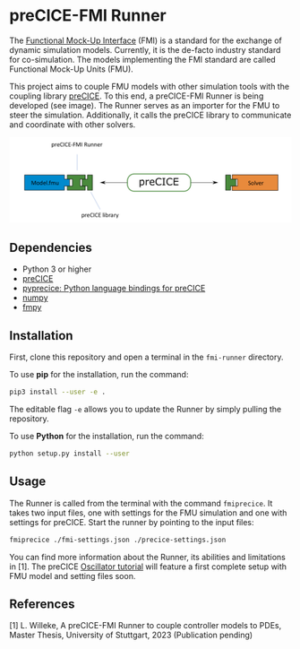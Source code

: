 # preCICE-FMI Runner

The [Functional Mock-Up Interface](https://fmi-standard.org/) (FMI) is a standard for the exchange of dynamic simulation models. Currently, it is the de-facto industry standard for co-simulation. The models implementing the FMI standard are called Functional Mock-Up Units (FMU).

This project aims to couple FMU models with other simulation tools with the coupling library [preCICE](https://precice.org/). To this end, a preCICE-FMI Runner is being developed (see image). The Runner serves as an importer for the FMU to steer the simulation. Additionally, it calls the preCICE library to communicate and coordinate with other solvers. 

![img](images/precice-fmi-runner-setup.png)

## Dependencies

* Python 3 or higher
* [preCICE](https://github.com/precice/precice/wiki)
* [pyprecice: Python language bindings for preCICE](https://github.com/precice/python-bindings)
* [numpy](https://numpy.org/install/)
* [fmpy](https://fmpy.readthedocs.io/en/latest/install/)

## Installation 

First, clone this repository and open a terminal in the `fmi-runner` directory.

To use **pip** for the installation, run the command:

```bash
pip3 install --user -e .
```

The editable flag `-e` allows you to update the Runner by simply pulling the repository.

To use **Python** for the installation, run the command:

```bash
python setup.py install --user
```

## Usage

The Runner is called from the terminal with the command `fmiprecice`. It takes two input files, one with settings for the FMU simulation and one with settings for preCICE. Start the runner by pointing to the input files:

```bash
fmiprecice ./fmi-settings.json ./precice-settings.json
```

You can find more information about the Runner, its abilities and limitations in [1]. The preCICE [Oscillator tutorial](https://github.com/precice/tutorials/tree/master/oscillator) will feature a first complete setup with FMU model and setting files soon. 

## References

[1] L. Willeke, A preCICE-FMI Runner to couple controller models to PDEs, Master Thesis, University of Stuttgart, 2023 (Publication pending)

